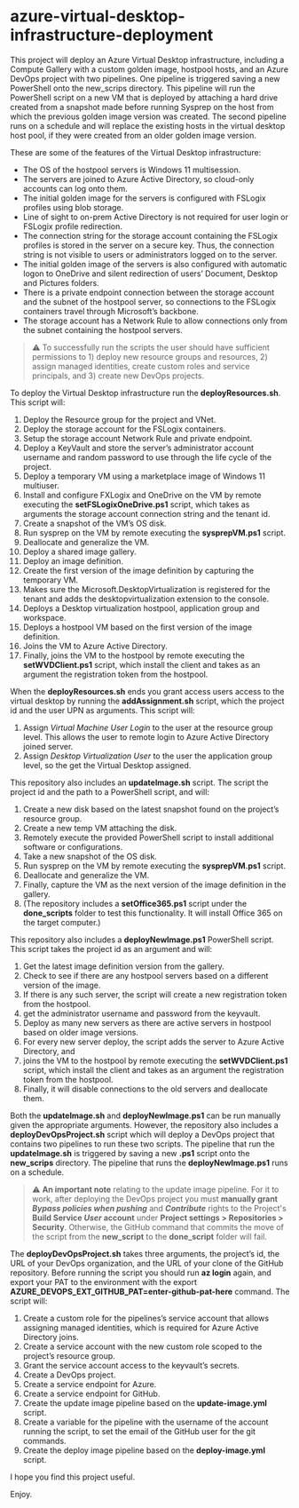 # azure-virtual-desktop-infrastructure-deployment

This project will deploy an Azure Virtual Desktop infrastructure, including a Compute Gallery with a custom golden image, hostpool hosts, and an Azure DevOps project with two pipelines. One pipeline is triggered saving a new PowerShell onto the new_scrips directory. This pipeline will run the PowerShell script on a new VM that is deployed by attaching a hard drive created from a snapshot made before running Sysprep on the host from which the previous golden image version was created. The second pipeline runs on a schedule and will replace the existing hosts in the virtual desktop host pool, if they were created from an older golden image version.

These are some of the features of the Virtual Desktop infrastructure:
+ The OS of the hostpool servers is Windows 11 multisession.
+ The servers are joined to Azure Active Directory, so cloud-only accounts can log onto them.
+ The initial golden image for the servers is configured with FSLogix profiles using blob storage.
+ Line of sight to on-prem Active Directory is not required for user login or FSLogix profile redirection.
+ The connection string for the storage account containing the FSLogix profiles is stored in the server on a secure key. Thus, the connection string is not visible to users or administrators logged on to the server.
+ The initial golden image of the servers is also configured with automatic logon to OneDrive and silent redirection of users’ Document, Desktop and Pictures folders.
+ There is a private endpoint connection between the storage account and the subnet of the hostpool server, so connections to the FSLogix containers travel through Microsoft’s backbone.
+ The storage account has a Network Rule to allow connections only from the subnet containing the hostpool servers.
      
> :warning: To successfully run the scripts the user should have sufficient permissions to 1) deploy new resource groups and resources, 2) assign managed identities, create custom roles and service principals, and 3) create new DevOps projects.


To deploy the Virtual Desktop infrastructure run the **deployResources.sh**. This script will:

1.	Deploy the Resource group for the project and VNet.
2.	Deploy the storage account for the FSLogix containers.
3.	Setup the storage account Network Rule and private endpoint.
4.	Deploy a KeyVault and store the server’s administrator account username and random password to use through the life cycle of the project.
5.	Deploy a temporary VM using a marketplace image of Windows 11 multiuser.
6.	Install and configure FXLogix and OneDrive on the VM by remote executing the **setFSLogixOneDrive.ps1** script, which takes as arguments the storage account connection string and the tenant id.
7.	Create a snapshot of the VM’s OS disk.
8.	Run sysprep on the VM by remote executing the **sysprepVM.ps1** script.
9.	Deallocate and generalize the VM.
10.	Deploy a shared image gallery.
11.	Deploy an image definition.
12.	Create the first version of the image definition by capturing the temporary VM.
13.	Makes sure the Microsoft.DesktopVirtualization is registered for the tenant and adds the desktopvirtualization extension to the console.
14.	Deploys a Desktop virtualization hostpool, application group and workspace.
15.	Deploys a hostpool VM based on the first version of the image definition.
16.	Joins the VM to Azure Active Directory.
17.	Finally, joins the VM to the hostpool by remote executing the **setWVDClient.ps1** script, which install the client and takes as an argument the registration token from the hostpool.

When the **deployResources.sh** ends you grant access users access to the virtual desktop by running the **addAssignment.sh** script, which the project id and the user UPN as arguments. This script will:

1.	Assign *Virtual Machine User Login* to the user at the resource group level. This allows the user to remote login to Azure Active Directory joined server.
2.	Assign *Desktop Virtualization User* to the user the application group level, so the get the Virtual Desktop assigned.

This repository also includes an **updateImage.sh** script. The script the project id and the path to a PowerShell script, and will:

1.	Create a new disk based on the latest snapshot found on the project’s resource group.
2.	Create a new temp VM attaching the disk.
3.	Remotely execute the provided PowerShell script to install additional software or configurations.
4.	Take a new snapshot of the OS disk.
5.	Run sysprep on the VM by remote executing the **sysprepVM.ps1** script.
6.	Deallocate and generalize the VM.
7.	Finally, capture the VM as the next version of the image definition in the gallery.
8.	(The repository includes a **setOffice365.ps1** script under the **done_scripts** folder to test this functionality. It will install Office 365 on the target computer.)



This repository also includes a **deployNewImage.ps1** PowerShell script. This script takes the project id as an argument and will:

1.	Get the latest image definition version from the gallery.
2.	Check to see if there are any hostpool servers based on a different version of the image.
3.	If there is any such server, the script will create a new registration token from the hostpool. 
4.	get the administrator username and password from the keyvault.
5.	Deploy as many new servers as there are active servers in hostpool based on older image versions.
6.	For every new server deploy, the script adds the server to Azure Active Directory, and
7.	joins the VM to the hostpool by remote executing the **setWVDClient.ps1** script, which install the client and takes as an argument the registration token from the hostpool.
8.	Finally, it will disable connections to the old servers and deallocate them.


Both the **updateImage.sh** and **deployNewImage.ps1** can be run manually given the appropriate arguments. However, the repository also includes a **deployDevOpsProject.sh** script which will deploy a DevOps project that contains two pipelines to run these two scripts. The pipeline that run the **updateImage.sh** is triggered by saving a new **.ps1** script onto the **new_scrips** directory. The pipeline that runs the **deployNewImage.ps1** runs on a schedule.

> :warning: **An important note** relating to the update image pipeline. For it to work, after deploying the DevOps project you must **manually grant** ***Bypass policies when pushing*** and ***Contribute*** rights to the Project's **Build Service _User_ account** under **Project settings > Repositories > Security**. Otherwise, the GitHub command that commits the move of the script from the **new_script** to the **done_script** folder will fail.

The **deployDevOpsProject.sh** takes three arguments, the project’s id, the URL of your DevOps organization, and the URL of your clone of the GitHub repository. Before running the script you should run **az login** again, and export your PAT to the environment with the export **AZURE_DEVOPS_EXT_GITHUB_PAT=enter-github-pat-here** command. The script will:

1.	Create a custom role for the pipelines’s service account that allows assigning managed identities, which is required for Azure Active Directory joins.
2.	Create a service account with the new custom role scoped to the project’s resource group.
3.	Grant the service account access to the keyvault’s secrets.
4.	Create a DevOps project.
5.	Create a service endpoint for Azure.
6.	Create a service endpoint for GitHub.
7.	Create the update image pipeline based on the **update-image.yml** script.
8.	Create a variable for the pipeline with the username of the account running the script, to set the email of the GitHub user for the git commands.
9.	Create the deploy image pipeline based on the **deploy-image.yml** script.

I hope you find this project useful. 

Enjoy.

